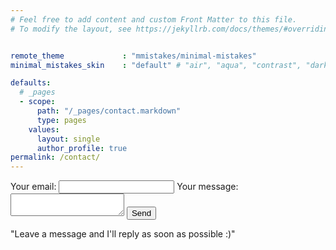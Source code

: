 ```yaml
---
# Feel free to add content and custom Front Matter to this file.
# To modify the layout, see https://jekyllrb.com/docs/themes/#overriding-theme-defaults


remote_theme             : "mmistakes/minimal-mistakes"
minimal_mistakes_skin    : "default" # "air", "aqua", "contrast", "dark", "dirt", "neon", "mint", "plum", "sunrise"

defaults:
  # _pages
  - scope:
      path: "/_pages/contact.markdown"
      type: pages
    values:
      layout: single
      author_profile: true
permalink: /contact/
---
```


<!-- modify this form HTML and place wherever you want your form -->
<form
  action="https://formspree.io/f/mdobenqd"
  method="POST"
>
  <label>
    Your email:
    <input type="email" name="_replyto">
  </label>
  <label>
    Your message:
    <textarea name="message"></textarea>
  </label>
  <!-- your other form fields go here -->
  <button type="submit">Send</button>
</form>

"Leave a message and I'll reply as soon as possible :)"
